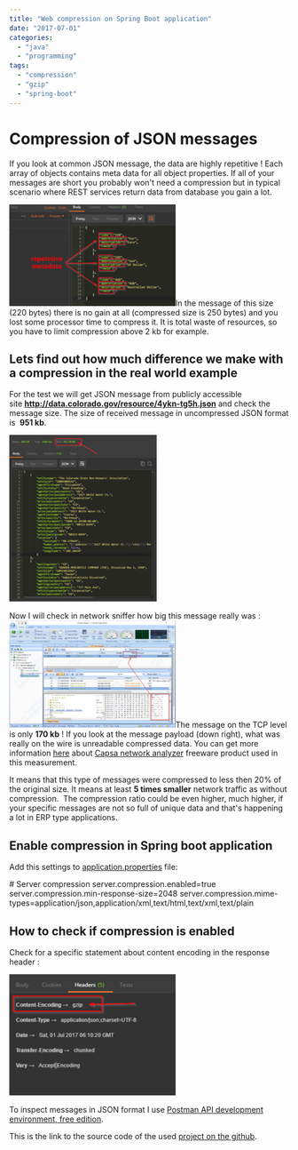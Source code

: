 ```yaml
---
title: "Web compression on Spring Boot application"
date: "2017-07-01"
categories: 
  - "java"
  - "programming"
tags: 
  - "compression"
  - "gzip"
  - "spring-boot"
---
```


# Compression of JSON messages

If you look at common JSON message, the data are highly repetitive ! Each array of objects contains meta data for all object properties. If all of your messages are short you probably won't need a compression but in typical scenario where REST services return data from database you gain a lot.

[![](images/2017-07-01-07_48_44-Postman-300x183.png)](http://bisaga.com/blog/wp-content/uploads/2017/07/2017-07-01-07_48_44-Postman.png)In the message of this size (220 bytes) there is no gain at all (compressed size is 250 bytes) and you lost some processor time to compress it. It is total waste of resources, so you have to limit compression above 2 kb for example.

## Lets find out how much difference we make with a compression in the real world example

For the test we will get JSON message from publicly accessible site **http://data.colorado.gov/resource/4ykn-tg5h.json** and check the message size. The size of received message in uncompressed JSON format is  **951 kb**.

[![](images/2017-07-01-21_19_44-Windows-Shell-Experience-Host-266x300.png)](http://bisaga.com/blog/wp-content/uploads/2017/07/2017-07-01-21_19_44-Windows-Shell-Experience-Host.png)

Now I will check in network sniffer how big this message really was : [![](images/2017-07-01-21_15_28-Windows-Shell-Experience-Host-300x193.png)](http://bisaga.com/blog/wp-content/uploads/2017/07/2017-07-01-21_15_28-Windows-Shell-Experience-Host.png)The message on the TCP level is only **170 kb** ! If you look at the message payload (down right), what was really on the wire is unreadable compressed data. You can get more information [here](http://www.colasoft.com/capsa-free/) about [Capsa network analyzer](http://www.colasoft.com/knowledge-base/step-by-step) freeware product used in this measurement.

It means that this type of messages were compressed to less then 20% of the original size. It means at least **5 times smaller** network traffic as without compression.  The compression ratio could be even higher, much higher, if your specific messages are not so full of unique data and that's happening a lot in ERP type applications.

## Enable compression in Spring boot application

Add this settings to [application.properties](https://github.com/bisaga/SpringBootMyApp/blob/master/src/main/resources/application.properties) file:

\# Server compression
server.compression.enabled=true
server.compression.min-response-size=2048
server.compression.mime-types=application/json,application/xml,text/html,text/xml,text/plain

## How to check if compression is enabled

Check for a specific statement about content encoding in the response header :

[![](images/2017-07-01-08_18_30-Postman-300x218.png)](http://bisaga.com/blog/wp-content/uploads/2017/07/2017-07-01-08_18_30-Postman.png)

To inspect messages in JSON format I use [Postman API development environment, free edition](https://www.getpostman.com/postman).

This is the link to the source code of the used [project on the github](https://github.com/bisaga/SpringBootMyApp).
